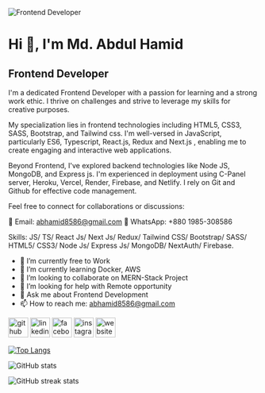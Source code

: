 ![Frontend Developer](https://i.ibb.co/FKBksf7/Blue-Yellow-Corporate-Linkedin-Article-Cover-image-1.png)

# Hi 👋, I'm Md. Abdul Hamid
## Frontend Developer


I'm a dedicated Frontend Developer with a passion for learning and a strong work ethic. I thrive on challenges and strive to leverage my skills for creative purposes.

My specialization lies in frontend technologies including HTML5, CSS3, SASS, Bootstrap, and Tailwind css. I'm well-versed in JavaScript, particularly ES6, Typescript, React.js, Redux and Next.js , enabling me to create engaging and interactive web applications.

Beyond Frontend, I've explored backend technologies like Node JS, MongoDB, and Express js. I'm experienced in deployment using C-Panel server, Heroku, Vercel, Render, Firebase, and Netlify. I rely on Git and Github for effective code management.

Feel free to connect for collaborations or discussions:

📧 Email: abhamid8586@gmail.com
📱 WhatsApp: +880 1985-308586

Skills: JS/ TS/ React Js/ Next Js/ Redux/ Tailwind CSS/ Bootstrap/ SASS/ HTML5/ CSS3/ Node Js/ Express Js/ MongoDB/ NextAuth/ Firebase.

- 🔭 I’m currently free to Work
- 🌱 I’m currently learning Docker, AWS 
- 👯 I’m looking to collaborate on  MERN-Stack Project 
- 🤔 I’m looking for help with Remote opportunity 
- 💬 Ask me about Frontend Development 
- 📫 How to reach me: abhamid8586@gmail.com 


[<img src='https://cdn.jsdelivr.net/npm/simple-icons@3.0.1/icons/github.svg' alt='github' height='40'>](https://github.com/Abhamid3311)  [<img src='https://cdn.jsdelivr.net/npm/simple-icons@3.0.1/icons/linkedin.svg' alt='linkedin' height='40'>](https://www.linkedin.com/in/ab-hamid8/)  [<img src='https://cdn.jsdelivr.net/npm/simple-icons@3.0.1/icons/facebook.svg' alt='facebook' height='40'>](https://www.facebook.com/ab.hamid.8586)  [<img src='https://cdn.jsdelivr.net/npm/simple-icons@3.0.1/icons/instagram.svg' alt='instagram' height='40'>](https://www.instagram.com/abhamid6/)  [<img src='https://cdn.jsdelivr.net/npm/simple-icons@3.0.1/icons/icloud.svg' alt='website' height='40'>](https://abhamid.vercel.app/)  

[![Top Langs](https://github-readme-stats.vercel.app/api/top-langs/?username=Abhamid3311)](https://github.com/anuraghazra/github-readme-stats)

![GitHub stats](https://github-readme-stats.vercel.app/api?username=Abhamid3311&show_icons=true&theme=dark)  



![GitHub streak stats](https://streak-stats.demolab.com/?user=Abhamid3311)  


